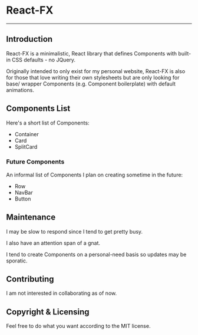 # React-FX

----
## Introduction
React-FX is a minimalistic, React library that defines Components with built-in CSS defaults - no JQuery.

Originally intended to only exist for my personal website, React-FX is also for those that love writing their own stylesheets but are only looking for base/ wrapper Components (e.g. Component boilerplate) with default animations.

## Components List
Here's a short list of Components:
* Container
* Card
* SplitCard

### Future Components
An informal list of Components I plan on creating sometime in the future:
* Row
* NavBar
* Button

## Maintenance
I may be slow to respond since I tend to get pretty busy.

I also have an attention span of a gnat.

I tend to create Components on a personal-need basis so updates may be sporatic.

## Contributing
I am not interested in collaborating as of now.

## Copyright & Licensing
Feel free to do what you want according to the MIT license.
